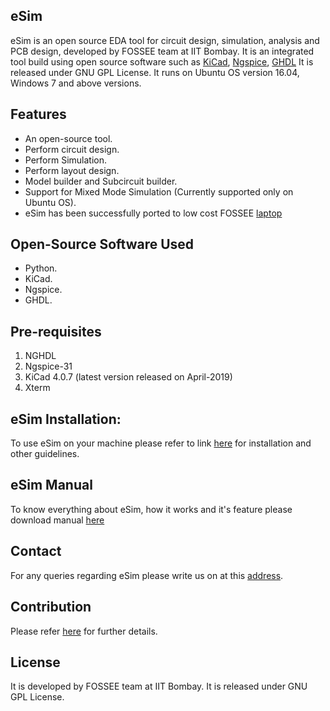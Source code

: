 ## eSim

eSim is an open source EDA tool for circuit design, simulation, analysis and PCB design, developed by FOSSEE team at IIT Bombay. 
It is an integrated tool build using open source software such as [KiCad](http://www.kicad-pcd.org), [Ngspice](http://ngspice.sourcefouge.net/), [GHDL](http://ghdl.free.fr/)
It is released under GNU GPL License. It runs on Ubuntu OS version 16.04, Windows 7 and above versions.

## Features
* An open-source tool.
* Perform circuit design.
* Perform Simulation.
* Perform layout design.
* Model builder and Subcircuit builder.
* Support for Mixed Mode Simulation (Currently supported only on Ubuntu OS).
* eSim has been successfully ported to low cost FOSSEE [laptop](http://laptop.fossee.in)

## Open-Source Software Used
* Python.
* KiCad.
* Ngspice.
* GHDL.

## Pre-requisites
1. NGHDL
2. Ngspice-31
3. KiCad 4.0.7 (latest version released on April-2019)
4. Xterm

## eSim Installation:

To use eSim on your machine please refer to link  [here](https://esim.fossee.in/downloads) for installation and other guidelines.

## eSim Manual
To know everything about eSim, how it works and it's feature please download manual [here](https://static.fossee.in/esim/installation-files/eSim_Manual_2.0.pdf)

## Contact
For any queries regarding eSim please write us on at this [address](mailto:contact-esim@fossee.in).

## Contribution
Please refer [here](https://github.com/FOSSEE/eSim/tree/master/CONTRIBUTION.md) for further details.

## License
It is developed by FOSSEE team at IIT Bombay. It is released under GNU GPL License.

